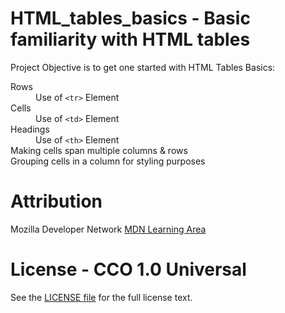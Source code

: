 HTML_tables_basics - Basic familiarity with HTML tables
=======================================================

 Project Objective is to get one started with HTML Tables Basics:
 <dl>
    <dt>Rows</dt>
      <dd>Use of <code>&lt;tr&gt;</code> Element</dd>
    <dt>Cells</dt>
      <dd>Use of <code>&lt;td&gt;</code> Element</dd>
    <dt>Headings</dt>
      <dd>Use of <code>&lt;th&gt;</code> Element</dd>
    <dt>Making cells span multiple columns &amp; rows </dt>
    <dt>Grouping cells in a column for styling purposes </dt>
</dl>



Attribution
===========
Mozilla Developer Network 
[MDN Learning Area](https://developer.mozilla.org/en-US/docs/Web/HTML.html)

License - CCO 1.0 Universal
===========================
See the [LICENSE file](LICENSE) for the full license text.